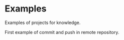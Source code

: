 # Examples
Examples of projects for knowledge.

First example of commit and push in remote repository.
